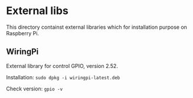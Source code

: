 # External libs
This directory containst external libraries which for installation purpose on Raspberry Pi.

## WiringPi
External library for control GPIO, version 2.52. 

Installation:
```sudo dpkg -i wiringpi-latest.deb```

Check version:
```gpio -v```
